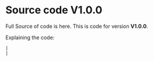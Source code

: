 # Source code **V1.0.0**

Full Source of code is here. This is code for version **V1.0.0**.

Explaining the code:

```
|
|
```